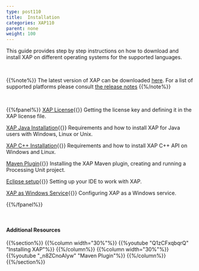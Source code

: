 ```yaml
---
type: post110
title:  Installation
categories: XAP110
parent: none
weight: 100
---
```




This guide provides step by step instructions on how to download and install XAP on different operating systems for the supported languages.

<br>

{{%note%}}
The latest version of XAP can be downloaded [here](http://www.gigaspaces.com/xap-download).
For a list of supported platforms please consult [the release notes](/release_notes)
{{%/note%}}

<br>

{{%fpanel%}}
[XAP License](./license-key.html){{<wbr>}}
Getting the license key and defining it in the XAP license file.

[XAP Java Installation](./installation-java-overview.html){{<wbr>}}
Requirements and how to install XAP for Java users with Windows, Linux or Unix.

[XAP C++ Installation](./installing-cpp-api-package.html){{<wbr>}}
Requirements and how to install XAP C++ API on Windows and Linux.

[Maven Plugin](./installation-maven-overview.html){{<wbr>}}
Installing the XAP Maven plugin, creating and running a Processing Unit project.

[Eclipse setup](./installation-eclipse-overview.html){{<wbr>}}
Setting up your IDE to work with XAP.

[XAP as Windows Service](./installation-windows-service.html){{<wbr>}}
Configuring XAP as a Windows service.



{{%/fpanel%}}

<br>


#### Additional Resources
{{%section%}}
{{%column width="30%"%}}
{{%youtube "Q1zCFxqbqrQ"  "Installing XAP"%}}
{{%/column%}}
{{%column width="30%"%}}
{{%youtube "_n8ZCnoAIyw"  "Maven Plugin"%}}
{{%/column%}}
{{%/section%}}




